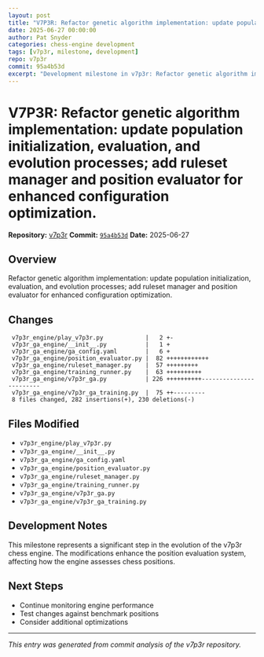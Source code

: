 ```yaml
---
layout: post
title: "V7P3R: Refactor genetic algorithm implementation: update population initialization, evaluation, and evolution processes; add ruleset manager and position evaluator for enhanced configuration optimization."
date: 2025-06-27 00:00:00 
author: Pat Snyder
categories: chess-engine development
tags: [v7p3r, milestone, development]
repo: v7p3r
commit: 95a4b53d
excerpt: "Development milestone in v7p3r: Refactor genetic algorithm implementation: update population initialization, evaluation, and evolution processes; add ruleset manager and position evaluator for enhanced configuration optimization."
---
```


# V7P3R: Refactor genetic algorithm implementation: update population initialization, evaluation, and evolution processes; add ruleset manager and position evaluator for enhanced configuration optimization.

**Repository:** [v7p3r](https://github.com/pssnyder/v7p3r)
**Commit:** [`95a4b53d`](https://github.com/pssnyder/v7p3r/commit/95a4b53d5622daa085546cba49da4f91d23b9110)
**Date:** 2025-06-27

## Overview

Refactor genetic algorithm implementation: update population initialization, evaluation, and evolution processes; add ruleset manager and position evaluator for enhanced configuration optimization.

## Changes

```
 v7p3r_engine/play_v7p3r.py            |   2 +-
 v7p3r_ga_engine/__init__.py           |   1 +
 v7p3r_ga_engine/ga_config.yaml        |   6 +
 v7p3r_ga_engine/position_evaluator.py |  82 ++++++++++++
 v7p3r_ga_engine/ruleset_manager.py    |  57 +++++++++
 v7p3r_ga_engine/training_runner.py    |  63 ++++++++++
 v7p3r_ga_engine/v7p3r_ga.py           | 226 ++++++++++------------------------
 v7p3r_ga_engine/v7p3r_ga_training.py  |  75 ++---------
 8 files changed, 282 insertions(+), 230 deletions(-)
```

## Files Modified

- `v7p3r_engine/play_v7p3r.py`
- `v7p3r_ga_engine/__init__.py`
- `v7p3r_ga_engine/ga_config.yaml`
- `v7p3r_ga_engine/position_evaluator.py`
- `v7p3r_ga_engine/ruleset_manager.py`
- `v7p3r_ga_engine/training_runner.py`
- `v7p3r_ga_engine/v7p3r_ga.py`
- `v7p3r_ga_engine/v7p3r_ga_training.py`

## Development Notes

This milestone represents a significant step in the evolution of the v7p3r chess engine. The modifications enhance the position evaluation system, affecting how the engine assesses chess positions.

## Next Steps

- Continue monitoring engine performance
- Test changes against benchmark positions
- Consider additional optimizations

---

*This entry was generated from commit analysis of the v7p3r repository.*
